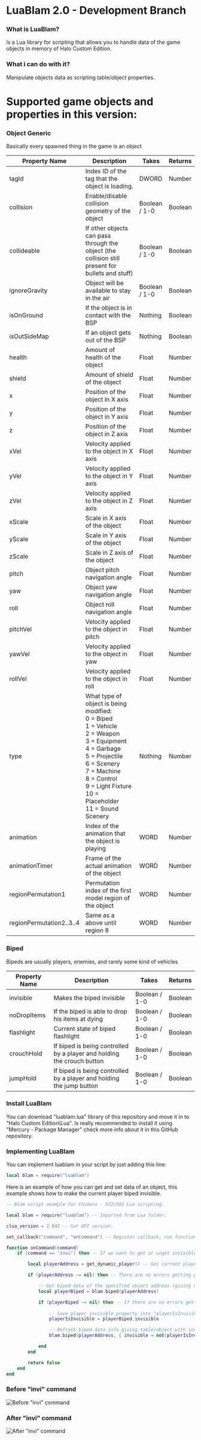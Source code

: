 # LuaBlam 2.0 - Development Branch

### What is LuaBlam?
Is a Lua library for scripting that allows you to handle data of the game objects in memory of Halo Custom Edition.

### What i can do with it?
Manipulate objects data as scripting table/object properties.

# Supported game objects and properties in this version:

### Object Generic
Basically every spawned thing in the game is an object

| Property Name | Description | Takes | Returns |
| ------------- | ------------- | ------------- | ------------- |
| tagId | Index ID of the tag that the object is loading. | DWORD | Number |
| collision | Enable/disable collision geometry of the object | Boolean / 1-0 | Boolean |
| collideable | If other objects can pass through the object (the collision still present for bullets and stuff) | Boolean / 1-0 | Boolean |
| ignoreGravity | Object will be available to stay in the air | Boolean / 1-0 | Boolean |
| isOnGround | If the object is in contact with the BSP | Nothing | Boolean |
| isOutSideMap | If an object gets out of the BSP | Nothing | Boolean |
| health | Amount of health of the object | Float | Number |
| shield | Amount of shield of the object | Float | Number |
| x | Position of the object in X axis | Float | Number |
| y | Position of the object in Y axis | Float | Number |
| z | Position of the object in Z axis | Float | Number |
| xVel | Velocity applied to the object in X axis | Float | Number |
| yVel | Velocity applied to the object in Y axis | Float | Number |
| zVel | Velocity applied to the object in Z axis | Float | Number |
| xScale | Scale in X axis of the object | Float | Number |
| yScale | Scale in Y axis of the object | Float | Number |
| zScale | Scale in Z axis of the object | Float | Number |
| pitch | Object pitch navigation angle | Float | Number |
| yaw | Object yaw navigation angle | Float | Number |
| roll | Object roll navigation angle | Float | Number |
| pitchVel | Velocity applied to the object in pitch | Float | Number |
| yawVel | Velocity applied to the object in yaw | Float | Number |
| rollVel | Velocity applied to the object in roll | Float | Number |
| type | What type of object is being modified:<br>0 = Biped<br>1 = Vehicle<br>2 = Weapon<br>3 = Equipment<br>4 = Garbage<br>5 = Projectile<br>6 = Scenery<br>7 = Machine<br>8 = Control<br>9 = Light Fixture<br>10 = Placeholder<br>11 = Sound Scenery<br>| Nothing | Number |
| animation | Index of the animation that the object is playing | WORD | Number |
| animationTimer | Frame of the actual animation of the object | WORD | Number |
| regionPermutation1 | Permutation index of the first model region of the object | WORD | Number |
| regionPermutation2..3..4 | Same as a above until region 8 | WORD | Number |

### Biped
Bipeds are usually players, enemies, and rarely some kind of vehicles

| Property Name | Description | Takes | Returns |
| ------------- | ------------- | ------------- | ------------- |
| invisible | Makes the biped invisible | Boolean / 1-0 | Boolean |
| noDropItems | If the biped is able to drop his items at dying | Boolean / 1-0 | Boolean |
| flashlight | Current state of biped flashlight | Boolean / 1-0 | Boolean |
| crouchHold | If biped is being controlled by a player and holding the crouch button | Boolean / 1-0 | Boolean |
| jumpHold | If biped is being controlled by a player and holding the jump button | Boolean / 1-0 | Boolean |

### Install LuaBlam
You can download "luablam.lua" library of this repository and move it in to "Halo Custom Edition\Lua".
Is really recommended to install it using "Mercury - Package Manager" check more info about it in this GitHub repository.

### Implementing LuaBlam
You can implement luablam in your script by just adding this line:
```lua
local blam = require("luablam")
```

Here is an example of how you can get and set data of an object, this example shows how to make the current player biped invisible.
```lua
-- Blam script example for Chimera - 572/582 Lua scripting.

local blam = require("luablam") -- Imported from Lua folder.

clua_version = 2.042 -- Set API version.

set_callback("command", "onCommand") -- Register callback, run function "onCommand" when triggered.

function onCommand(command)
    if (command == "invi") then -- If we want to get or unget invisible then...

        local playerAddress = get_dynamic_player() -- Get current player memory address.

        if (playerAddress ~= nil) then -- There are no errors getting player address then...

            -- Get biped data of the specified object address (giving current player address).
            local playerBiped = blam.biped(playerAddress)

            if (playerBiped ~= nil) then -- If there are no errors getting player biped data then...
                
                -- Save player invisible property into "playerIsInvisible" variable
                playerIsInvisible = playerBiped.invisible

                -- Refresh biped data info giving table/object with invisible property with "not" operator to invert value
                blam.biped(playerAddress, { invisible = not(playerIsInvisible) })

            end
        end

        return false
    end
end
```
### Before "invi" command
![Before "invi" command](https://i.imgur.com/W8Vyw0F.png)

### After "invi" command
![After "invi" command](https://i.imgur.com/oENJ4xG.png)

